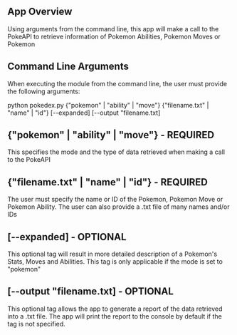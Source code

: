 App Overview
----
Using arguments from the command line, this app will make a call to the PokeAPI to retrieve information of Pokemon Abilities, Pokemon Moves or Pokemon

Command Line Arguments
---
When executing the module from the command line, the user must provide the following arguments:

python pokedex.py {"pokemon" | "ability" | "move"} {"filename.txt" | "name" | "id"} [--expanded] [--output "filename.txt]

{"pokemon" | "ability" | "move"} - REQUIRED
---
This specifies the mode and the type of data retrieved when making a call to the PokeAPI

{"filename.txt" | "name" | "id"} - REQUIRED
---
The user must specify the name or ID of the Pokemon, Pokemon Move or Pokemon Ability. The user can also provide a .txt file of many names and/or IDs

[--expanded] - OPTIONAL
---
This optional tag will result in more detailed description of a Pokemon's Stats, Moves and Abilities. This tag is only applicable if the mode is set to "pokemon"

[--output "filename.txt] - OPTIONAL
---
This optional tag allows the app to generate a report of the data retrieved into a .txt file. The app will print the report to the console by default if the tag is not specified.